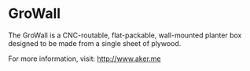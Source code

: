 # GroWall

The GroWall is a CNC-routable, flat-packable, wall-mounted planter box designed to be made from a single sheet of plywood.

For more information, visit: http://www.aker.me
